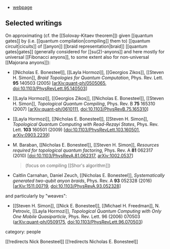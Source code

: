 
* [webpage](http://web2.physics.fsu.edu/~bonesteel/)

## Selected writings


On approximating (cf. the [[Solovay-Kitaev theorem]]) given [[quantum gates]] by (i.e. [[quantum compilation|compiling]] them to) [[quantum circuit|cicuits]] of [[anyon]] [[braid representation|braid]] [[quantum gates|gates]] (generally considered for [[su(2)-anyons]] and here mostly for universal [[Fibonacci anyons]], to some extent also for non-universal [[Majorana anyons]]):

* [[Nicholas E. Bonesteel]], [[Layla Hormozi]], [[Georgios Zikos]], [[Steven H. Simon]], *Braid Topologies for Quantum Computation*, Phys. Rev. Lett. **95** 140503 (2005) $[$[arXiv:quant-ph/0505065](https://arxiv.org/abs/quant-ph/0505065), [doi:10.1103/PhysRevLett.95.140503](https://doi.org/10.1103/PhysRevLett.95.140503)$]$

* [[Layla Hormozi]], [[Georgios Zikos]], [[Nicholas E. Bonesteel]], [[Steven H. Simon]], *Topological Quantum Compiling*, Phys. Rev. B **75** 165310 (2007) $[$[arXiv:quant-ph/0610111](https://arxiv.org/abs/quant-ph/0610111), [doi:10.1103/PhysRevB.75.165310](https://doi.org/10.1103/PhysRevB.75.165310)$]$

* [[Layla Hormozi]], [[Nicholas E. Bonesteel]], [[Steven H. Simon]], *Topological Quantum Computing with Read-Rezayi States*, Phys. Rev. Lett. **103** 160501 (2009) $[$[doi:10.1103/PhysRevLett.103.160501](https://doi.org/10.1103/PhysRevLett.103.160501), [arXiv:0903.2239](https://arxiv.org/abs/0903.2239)$]$

* M. Baraban, [[Nicholas E. Bonesteel]], [[Steven H. Simon]], *Resources required for topological quantum factoring*, Phys. Rev. A **81** 062317 (2010) $[$[doi:10.1103/PhysRevA.81.062317](https://doi.org/10.1103/PhysRevA.81.062317), [arXiv:1002.0537](https://arxiv.org/abs/1002.0537)$]$

  > (focus on compiling [[Shor's algorithm]])

* Caitlin Carnahan, Daniel Zeuch, [[Nicholas E. Bonesteel]], *Systematically generated two-qubit anyon braids*, Phys. Rev. A **93** 052328 (2016) &lbrack;[arXiv:1511.00719](https://arxiv.org/abs/1511.00719), [doi:10.1103/PhysRevA.93.052328](https://doi.org/10.1103/PhysRevA.93.052328)&rbrack;



and particularly by "weaves":

* [[Steven H. Simon]], [[Nick E. Bonesteel]], [[Michael H. Freedman]], N. Petrovic, [[Layla Hormozi]], *Topological Quantum Computing with Only One Mobile Quasiparticle*, Phys. Rev. Lett. 96 (2006) 070503 ([arXiv:quant-ph/0509175](https://arxiv.org/abs/quant-ph/0509175), [doi:10.1103/PhysRevLett.96.070503](https://doi.org/10.1103/PhysRevLett.96.070503))


category: people

[[!redirects Nick Bonesteel]]
[[!redirects Nicholas E. Bonesteel]]